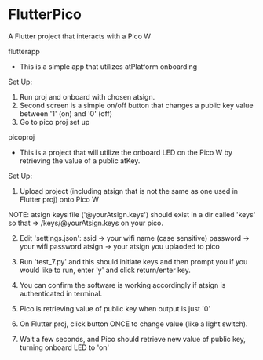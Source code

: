 # FlutterPico
A Flutter project that interacts with a Pico W

flutterapp
- This is a simple app that utilizes atPlatform onboarding

Set Up:
1. Run proj and onboard with chosen atsign.
2. Second screen is a simple on/off button that changes a public key value between '1' (on) and '0' (off)
3. Go to pico proj set up 

picoproj
- This is a project that will utilize the onboard LED on the Pico W by retrieving the value of a public atKey.

Set Up:
1. Upload project (including atsign that is not the same as one used in Flutter proj) onto Pico W

NOTE: atsign keys file ('@yourAtsign.keys') should exist in a dir called 'keys' so that => /keys/@yourAtsign.keys on your pico. 

2. Edit 'settings.json':
ssid -> your wifi name (case sensitive)
password -> your wifi password
atsign -> your atsign you uplaoded to pico 

3. Run 'test_7.py' and this should initiate keys and then prompt you if you would like to run, enter 'y' and click return/enter key.
4. You can confirm the software is working accordingly if atsign is authenticated in terminal.
5. Pico is retrieving value of public key when output is just '0'

6. On Flutter proj, click button ONCE to change value (like a light switch). 
7. Wait a few seconds, and Pico should retrieve new value of public key, turning onboard LED to 'on'
